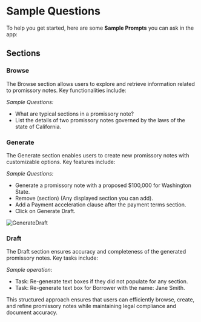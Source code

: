 # Sample Questions

To help you get started, here are some **Sample Prompts** you can ask in the app:

## **Sections**

### **Browse**
The Browse section allows users to explore and retrieve information related to promissory notes. Key functionalities include:

_Sample Questions:_

- What are typical sections in a promissory note?
- List the details of two promissory notes governed by the laws of the state of California.

### **Generate**
The Generate section enables users to create new promissory notes with customizable options. Key features include:

_Sample Questions:_

- Generate a promissory note with a proposed $100,000 for Washington State.
- Remove (section) <Promissory Note> (Any displayed section you can add).
- Add a Payment acceleration clause after the payment terms section.
- Click on Generate Draft.
  
![GenerateDraft](images/GenerateDraft.png)
  
### **Draft**
The Draft section ensures accuracy and completeness of the generated promissory notes. Key tasks include:

_Sample operation:_

- Task: Re-generate text boxes if they did not populate for any section.
- Task: Re-generate text box for Borrower with the name: Jane Smith.
  
This structured approach ensures that users can efficiently browse, create, and refine promissory notes while maintaining legal compliance and document accuracy.
